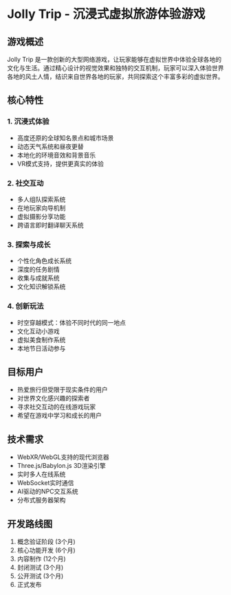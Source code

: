 # Jolly Trip - 沉浸式虚拟旅游体验游戏

## 游戏概述
Jolly Trip 是一款创新的大型网络游戏，让玩家能够在虚拟世界中体验全球各地的文化与生活。通过精心设计的视觉效果和独特的交互机制，玩家可以深入体验世界各地的风土人情，结识来自世界各地的玩家，共同探索这个丰富多彩的虚拟世界。

## 核心特性

### 1. 沉浸式体验
- 高度还原的全球知名景点和城市场景
- 动态天气系统和昼夜更替
- 本地化的环境音效和背景音乐
- VR模式支持，提供更真实的体验

### 2. 社交互动
- 多人组队探索系统
- 在地玩家向导机制
- 虚拟摄影分享功能
- 跨语言即时翻译聊天系统

### 3. 探索与成长
- 个性化角色成长系统
- 深度的任务剧情
- 收集与成就系统
- 文化知识解锁系统

### 4. 创新玩法
- 时空穿越模式：体验不同时代的同一地点
- 文化互动小游戏
- 虚拟美食制作系统
- 本地节日活动参与

## 目标用户
- 热爱旅行但受限于现实条件的用户
- 对世界文化感兴趣的探索者
- 寻求社交互动的在线游戏玩家
- 希望在游戏中学习和成长的用户

## 技术需求
- WebXR/WebGL支持的现代浏览器
- Three.js/Babylon.js 3D渲染引擎
- 实时多人在线系统
- WebSocket实时通信
- AI驱动的NPC交互系统
- 分布式服务器架构

## 开发路线图
1. 概念验证阶段 (3个月)
2. 核心功能开发 (6个月)
3. 内容制作 (12个月)
4. 封闭测试 (3个月)
5. 公开测试 (3个月)
6. 正式发布
